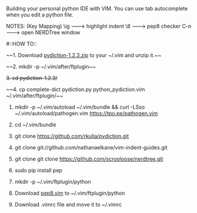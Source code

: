 Building your personal python IDE with VIM.
You can use tab autocomplete when you edit a python file.

NOTES: (Key Mapping)
\ig ---> highlight indent
\8  ---> pep8 checker
C-n ---> open NERDTree window

#::HOW TO::

~~1. Download [pydiction-1.2.3.zip](http://www.vim.org/scripts/download_script.php?src_id=21842) to your ~/.vim and unzip it.~~

~~2. mkdir -p ~/.vim/after/ftplugin~~

~~3. cd pydiction-1.2.3/~~

~~4. cp complete-dict pydiction.py python_pydiction.vim ~/.vim/after/ftplugin/~~

1. mkdir -p ~/.vim/autoload ~/.vim/bundle && curl -LSso ~/.vim/autoload/pathogen.vim https://tpo.pe/pathogen.vim

2. cd ~/.vim/bundle

3. git clone https://github.com/rkulla/pydiction.git 

4. git clone git://github.com/nathanaelkane/vim-indent-guides.git

5. git clone git clone https://github.com/scrooloose/nerdtree.git

6. sudo pip install pep

7. mkdir -p  ~/.vim/ftplugin/python  

8. Download [pep8.vim](http://www.vim.org/scripts/download_script.php?src_id=14366) to ~/.vim/ftplugin/python

9. Download .vimrc file and move it to ~/.vimrc
